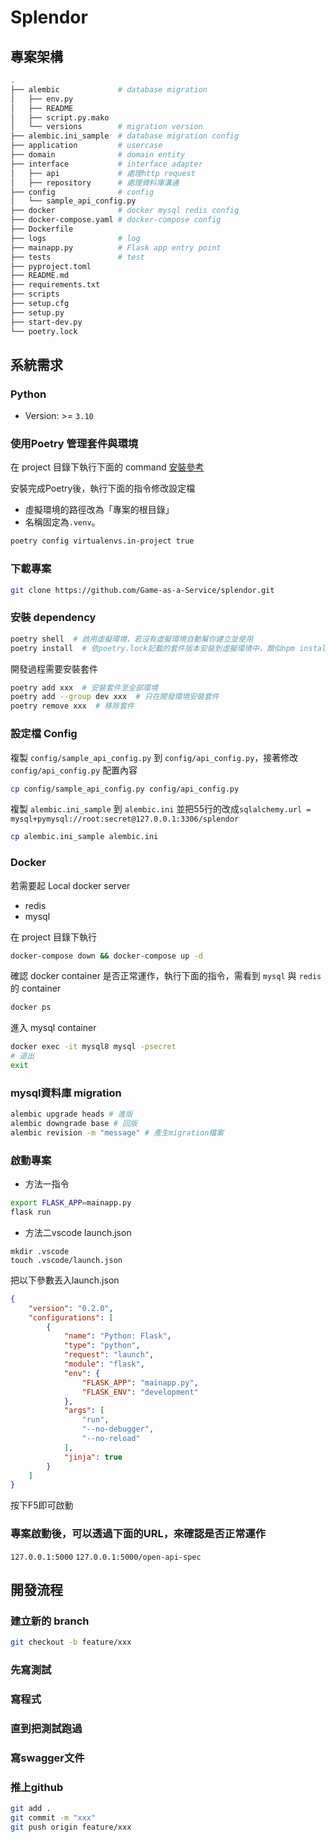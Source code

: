 # Splendor

## 專案架構
```bash
.
├── alembic             # database migration
│   ├── env.py
│   ├── README
│   ├── script.py.mako
│   └── versions        # migration version
├── alembic.ini_sample  # database migration config
├── application         # usercase
├── domain              # domain entity
├── interface           # interface adapter
│   ├── api             # 處理http request
│   ├── repository      # 處理資料庫溝通
├── config              # config
│   └── sample_api_config.py
├── docker              # docker mysql redis config
├── docker-compose.yaml # docker-compose config
├── Dockerfile
├── logs                # log
├── mainapp.py          # Flask app entry point
├── tests               # test         
├── pyproject.toml
├── README.md
├── requirements.txt
├── scripts
├── setup.cfg
├── setup.py
├── start-dev.py
└── poetry.lock
```

## 系統需求
### Python
- Version: >= `3.10`

### 使用Poetry 管理套件與環境
在 project 目錄下執行下面的 command
[安裝參考](https://blog.kyomind.tw/python-poetry/)

安裝完成Poetry後，執行下面的指令修改設定檔
- 虛擬環境的路徑改為「專案的根目錄」
- 名稱固定為`.venv`。
```bash
poetry config virtualenvs.in-project true
```
### 下載專案
```bash
git clone https://github.com/Game-as-a-Service/splendor.git
```

### 安裝 dependency
```bash
poetry shell  # 啟用虛擬環境，若沒有虛擬環境自動幫你建立並使用
poetry install  # 依poetry.lock記載的套件版本安裝到虛擬環境中，類似npm install \
```
開發過程需要安裝套件
```bash
poetry add xxx  # 安裝套件至全部環境
poetry add --group dev xxx  # 只在開發環境安裝套件
poetry remove xxx  # 移除套件
```
### 設定檔 Config
複製 `config/sample_api_config.py` 到 `config/api_config.py`，接著修改 `config/api_config.py` 配置內容
```bash
cp config/sample_api_config.py config/api_config.py
```


複製  `alembic.ini_sample` 到 `alembic.ini` 並把55行的改成`sqlalchemy.url = mysql+pymysql://root:secret@127.0.0.1:3306/splendor`
```bash
cp alembic.ini_sample alembic.ini
```
### Docker
若需要起 Local docker server

- redis
- mysql

在 project 目錄下執行

```bash
docker-compose down && docker-compose up -d
```
確認 docker container 是否正常運作，執行下面的指令，需看到 `mysql` 與 `redis` 的 container
```bash
docker ps
```
進入 mysql container
```bash
docker exec -it mysql8 mysql -psecret
# 退出
exit
```
### mysql資料庫 migration
```bash
alembic upgrade heads # 進版
alembic downgrade base # 回版
alembic revision -m "message" # 產生migration檔案
```

### 啟動專案
- 方法一指令
```bash
export FLASK_APP=mainapp.py
flask run
```
- 方法二vscode launch.json
```
mkdir .vscode
touch .vscode/launch.json
```
把以下參數丟入launch.json
```json
{
    "version": "0.2.0",
    "configurations": [
        {
            "name": "Python: Flask",
            "type": "python",
            "request": "launch",
            "module": "flask",
            "env": {
                "FLASK_APP": "mainapp.py",
                "FLASK_ENV": "development"
            },
            "args": [
                "run",
                "--no-debugger",
                "--no-reload"
            ],
            "jinja": true
        }
    ]
}
```
按下F5即可啟動

### 專案啟動後，可以透過下面的URL，來確認是否正常運作
`127.0.0.1:5000`
`127.0.0.1:5000/open-api-spec`

## 開發流程
### 建立新的 branch
```bash
git checkout -b feature/xxx
```
### 先寫測試
### 寫程式
### 直到把測試跑過
### 寫swagger文件
### 推上github
```bash
git add .
git commit -m "xxx"
git push origin feature/xxx
```
